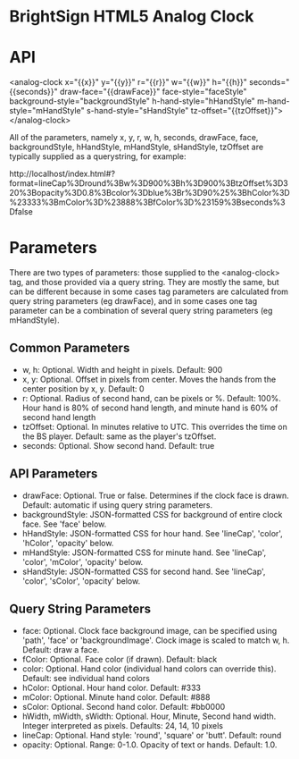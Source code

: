 BrightSign HTML5 Analog Clock
======================

# API
&lt;analog-clock x=&quot;{{x}}&quot; y=&quot;{{y}}&quot; r=&quot;{{r}}&quot; w=&quot;{{w}}&quot; h=&quot;{{h}}&quot; seconds=&quot;{{seconds}}&quot; draw-face=&quot;{{drawFace}}&quot;
              face-style=&quot;faceStyle&quot; background-style=&quot;backgroundStyle&quot;
              h-hand-style=&quot;hHandStyle&quot;
              m-hand-style=&quot;mHandStyle&quot; s-hand-style=&quot;sHandStyle&quot; tz-offset=&quot;{{tzOffset}}&quot;&gt;&lt;/analog-clock&gt;


All of the parameters, namely x, y, r, w, h, seconds, drawFace, face, backgroundStyle, hHandStyle, mHandStyle, sHandStyle, tzOffset are typically supplied as a querystring, for example:

http://localhost/index.html#?format=lineCap%3Dround%3Bw%3D900%3Bh%3D900%3BtzOffset%3D320%3Bopacity%3D0.8%3Bcolor%3Dblue%3Br%3D90%25%3BhColor%3D%23333%3BmColor%3D%23888%3BfColor%3D%23159%3Bseconds%3Dfalse

# Parameters
There are two types of parameters: those supplied to the &lt;analog-clock&gt; tag, and those provided via a query string.
They are mostly the same, but can be different because in some cases tag parameters are calculated from query string
parameters (eg drawFace), and in some cases one tag parameter can be a combination of several query string
parameters (eg mHandStyle).

## Common Parameters

- w, h: Optional. Width and height in pixels. Default: 900
- x, y: Optional. Offset in pixels from center. Moves the hands from the center position by x, y. Default: 0
- r: Optional. Radius of second hand, can be pixels or %. Default: 100%. Hour hand is 80% of second hand length, and minute hand is 60% of second hand length
- tzOffset: Optional. In minutes relative to UTC. This overrides the time on the BS player. Default: same as the player's tzOffset.
- seconds: Optional. Show second hand. Default: true

## API Parameters

- drawFace: Optional. True or false. Determines if the clock face is drawn. Default: automatic if using query string parameters.
- backgroundStyle: JSON-formatted CSS for background of entire clock face. See 'face' below.
- hHandStyle: JSON-formatted CSS for hour hand. See 'lineCap', 'color', 'hColor', 'opacity' below.
- mHandStyle: JSON-formatted CSS for minute hand. See 'lineCap', 'color', 'mColor', 'opacity' below.
- sHandStyle: JSON-formatted CSS for second hand. See 'lineCap', 'color', 'sColor', 'opacity' below.

## Query String Parameters

- face: Optional. Clock face background image, can be specified using 'path', 'face' or 'backgroundImage'. Clock image is scaled to match w, h. Default: draw a face.
- fColor: Optional. Face color (if drawn). Default: black
- color: Optional. Hand color (individual hand colors can override this). Default: see individual hand colors
- hColor: Optional. Hour hand color. Default: #333
- mColor: Optional. Minute hand color. Default: #888
- sColor: Optional. Second hand color. Default: #bb0000
- hWidth, mWidth, sWidth: Optional. Hour, Minute, Second hand width. Integer interpreted as pixels. Defaults: 24, 14, 10 pixels
- lineCap: Optional. Hand style: 'round', 'square' or 'butt'. Default: round
- opacity: Optional. Range: 0-1.0. Opacity of text or hands. Default: 1.0.

